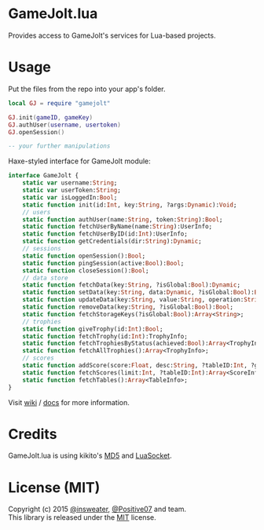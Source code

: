 # GameJolt.lua
Provides access to GameJolt's services for Lua-based projects.

# Usage
Put the files from the repo into your app's folder.

```lua
local GJ = require "gamejolt"

GJ.init(gameID, gameKey)
GJ.authUser(username, usertoken)
GJ.openSession()

-- your further manipulations
```

Haxe-styled interface for GameJolt module:

```haxe
interface GameJolt {
	static var username:String;
	static var userToken:String;
	static var isLoggedIn:Bool;
	static function init(id:Int, key:String, ?args:Dynamic):Void;
	// users
	static function authUser(name:String, token:String):Bool;
	static function fetchUserByName(name:String):UserInfo;
	static function fetchUserByID(id:Int):UserInfo;
	static function getCredentials(dir:String):Dynamic;
	// sessions
	static function openSession():Bool;
	static function pingSession(active:Bool):Bool;
	static function closeSession():Bool;
	// data store
	static function fetchData(key:String, ?isGlobal:Bool):Dynamic;
	static function setData(key:String, data:Dynamic, ?isGlobal:Bool):Bool;
	static function updateData(key:String, value:String, operation:String, ?isGlobal:Bool):String;
	static function removeData(key:String, ?isGlobal:Bool):Bool;
	static function fetchStorageKeys(?isGlobal:Bool):Array<String>;
	// trophies
	static function giveTrophy(id:Int):Bool;
	static function fetchTrophy(id:Int):TrophyInfo;
	static function fetchTrophiesByStatus(achieved:Bool):Array<TrophyInfo>;
	static function fetchAllTrophies():Array<TrophyInfo>;
	// scores
	static function addScore(score:Float, desc:String, ?tableID:Int, ?guestName:String, ?extraData:String):Bool;
	static function fetchScores(limit:Int, ?tableID:Int):Array<ScoreInfo>;
	static function fetchTables():Array<TableInfo>;
}
```
Visit [wiki](https://github.com/insweater/gamejoltlua/wiki) / [docs](http://gamejolt.com/api/doc/game/) for more information.

# Credits
GameJolt.lua is using kikito's [MD5](https://github.com/kikito/md5.lua) and [LuaSocket](http://w3.impa.br/~diego/software/luasocket/home.html).

# License (MIT)
Copyright (c) 2015 [@insweater](http://github.com/insweater), [@Positive07](http://github.com/Positive07) and team.  
This library is released under the [MIT](http://opensource.org/licenses/MIT) license.
